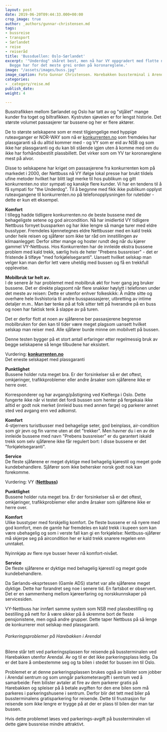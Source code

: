 ```yaml
---
layout: post
date: 2019-06-20T09:44:33.000+00:00
crop_image: true
author: _authors/gunnar-christensen.md
tags:
- bussreise
- transport
- Sørlandet
- reise
- reiseråd
title: 'Bussduellen: Oslo-Sørlandet'
excerpt: '"Underdog" skåret best, men nå har VY oppgradert med flotte nye busser.
  Begge har for det meste grei orden på koronareglene.'
image: "/assets/images/buss.jpg"
image_caption: Foto Gunnar Christensen. Harebakken bussterminal i Arendal
categories:
- _category/reise.md
publish_date: 
weight: 4

---
```

Busstrafikken mellom Sørlandet og Oslo har tatt av og "stjålet" mange kunder fra toget og biltrafikken. Kystruten sjøveien er for lengst historie. Det største volumet passasjerer tar bussene og her er flere aktører.

De to største selskapene som er mest tilgjengelige med hyppige ruteavganger er NOR-WAY som nå er [konkurrenten.no](http://www.konkurrenten.no/) som fremdeles har plassgaranti så du alltid kommer med - og VY som er eid av NSB og som ikke har plassgaranti og du kan bli stående igjen uten å komme med om du ikke har forhåndsbestilt plassbillett. Det virker som om YV tar koronareglene mest på alvor.

Disse to selskapene har kriget om passasjerene fra konkurrenten kom på markedet i 2000, der Nettbuss nå VY ifølge lokal presse har brukt tildels ufine metoder hvilket har blitt lagt merke til hos publikum og gitt konkurrenten.no stor sympati og kanskje flere kunder. Vi har en tendens til å få sympati for "the Underdog". Til å begynne med fikk ikke publikum opplyst ruteavgangene til konkurrenten.no på telefonopplysningen for rutetider - dette er kun ett eksempel.

**Komfort**  
I tillegg hadde tidligere konkurrenten.no de beste bussene med de behageligste setene og god aircondition. Nå har imidlertid VY tidligere Nettbuss fornyet bussparken og har ikke lengre så mange turer med eldre busstyper. Fremdeles kjennetegnes eldre Nettbusser med en kald trekk under hele reisen og sjåfører som ikke tar råd om innstillingen av klimaanlegget: Derfor sitter mange og hoster rundt deg når du kjører gammel VY-Nettbuss. Hos Konkurrenten har de innleide ekstra bussene problem med kald trekk, særlig hvis de heter "Prebens bussreiser" - det er fristende å tilføye "med forkjølelsegaranti". Uansett hvilket selskap man velger kan man derfor lett være uheldig med bussen og få en trekkfull opplevelse.

**Mobilbruk tar helt av.**  
I de senere år har problemet med mobilbruk økt for hver gang jeg bruker bussene. Det er direkte plagsomt når flere snakker høylytt i telefonen under det meste av reisen: Dette er utenfor enhver folkeskikk: Å måtte sitte og overhøre hele livshistoria til andre busspassasjerer, utbretting av intime detaljer m.m.. Man bør tenke på at folk sitter tett på hverandre på en buss og noen har faktisk tenk å slappe av på turen.

Det er derfor flott at noen av sjåførene ber passasjerene begrense mobilbruken for den kan til tider være meget plagsom uansett hvilket selskap man reiser med. Alle sjåfører burde minne om mobilvett på bussen.

Denne testen bygger på et stort antall erfaringer etter regelmessig bruk av begge selskapene så lenge tilbudene har eksistert.

Vurdering: [**konkurrenten.no**](http://www.konkurrenten.no/)  
Det eneste selskapet med plassgaranti

**Punktlighet**  
Bussene holder ruta meget bra. Er der forsinkelser så er det oftest, omkjøringer, trafikkproblemer eller andre årsaker som sjåførene ikke er herre over.

Korresponderer og har avgang/påstigning ved Kielferga i Oslo. Dette fungerte ikke når vi testet det fordi bussen som henter på fergekaia ikke alltid er godt nok merket (innleid buss med annen farge) og parkerer annet sted ved avgang enn ved adkomst.

**Komfort**  
4-stjerners turistbusser med behagelige seter, god beinplass, air-condition som gir jevn og fin varme uten at det "trekker". Men havner du i en av de innleide bussene med navn "Prebens bussreiser" er du garantert iskald trekk som selv sjåførene ikke får regulert bort: I disse bussene er det "forkjølelsegaranti".

**Service**  
De fleste sjåførene er meget dyktige med behagelig kjørestil og meget gode kundebehandlere. Sjåfører som ikke behersker norsk godt nok kan forekomme.

Vurdering: VY ([**Nettbuss**](http://www.nettbuss.no/rutetilbud/ekspressbuss/nettbuss-express/-nx190-kristiansand-drammen-oslo)**)**

**Punktlighet**  
Bussene holder ruta meget bra. Er der forsinkelser så er det oftest, omkjøringer, trafikkproblemer eller andre årsaker som sjåførene ikke er herre over.

**Komfort**  
Ulike busstyper med forskjellig komfort. De fleste bussene er nå nyere med god komfort, men de gamle har fremdeles en kald trekk i kupeen som kan være ubehagelig og som i verste fall kan gi en forkjølelse: Nettbuss-sjåfører må skjerpe seg på aircondition her er kald trekk snarere regelen enn unntaket.

Nyinnkjøp av flere nye busser hever nå komfort-nivået.

**Service**  
De fleste sjåførene er dyktige med behagelig kjørestil og meget gode kundebehandlere.

Da Sørlands-eksprtessen (Gamle ADS) startet var alle sjåførene meget dyktige. Dette har forandret seg noe i senere tid. En fartsbot er observert. Det er en sammenheng mellom kjøreerfaring og norskkunnskaper på servicesiden.

VY-Nettbuss har innført samme system som NSB med plassbestilling og bestilling på nett for å være sikker på å skremme bort de fleste pensjonistene, men også andre grupper. Dette taper Nettbuss på så lenge de konkurrerer mot selskap med plassgaranti.

###### Parkeringsproblemer på Harebakken i Arendal

Bilene står tett ved parkeringsplassen for reisende på bussterminalen ved Harebakken utenfor Arendal. Av og til er det ikke parkeringsplass ledig. Da er det bare å ombestemme seg og ta bilen i stedet for bussen inn til Oslo.

Problemet er at denne parkeringsplassen brukes også av bilister som jobber i Arendal sentrum og som unngår parkometeravgift i sentrum ved å samarbeide: Fem bilister avtaler at fire av dem parkerer gratis på Harebakken og spleiser på å betale avgiften for den ene bilen som må parkeres i parkeringshusene i sentrum. Derfor blir det tett med biler på bussterminalens gratisparkering for reisende. Dette til frustrasjon for reisende som ikke lengre er trygge på at der er plass til bilen der man tar bussen.

Hvis dette problemet løses ved parkerings-avgift på bussterminalen vil dette gjøre bussreise mindre attraktivt.